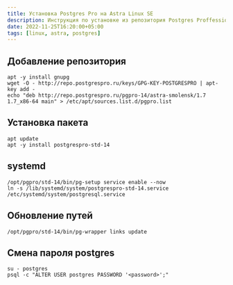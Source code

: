 ```yaml
---
title: Установка Postgres Pro на Astra Linux SE
description: Инструкция по установке из репозитория Postgres Proffessional
date: 2022-11-25T16:20:00+05:00
tags: [linux, astra, postgres]
---
```

## Добавление репозитория
``` shell
apt -y install gnupg
wget -O - http://repo.postgrespro.ru/keys/GPG-KEY-POSTGRESPRO | apt-key add -
echo "deb http://repo.postgrespro.ru/pgpro-14/astra-smolensk/1.7 1.7_x86-64 main" > /etc/apt/sources.list.d/pgpro.list
```

## Установка пакета
```shell
apt update
apt -y install postgrespro-std-14
```

## systemd
```shell
/opt/pgpro/std-14/bin/pg-setup service enable --now
ln -s /lib/systemd/system/postgrespro-std-14.service /etc/systemd/system/postgresql.service
```

## Обновление путей
```shell
/opt/pgpro/std-14/bin/pg-wrapper links update
```

## Смена пароля postgres
```shell
su - postgres
psql -c "ALTER USER postgres PASSWORD '<password>';"
```
